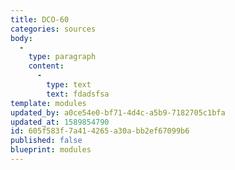 ```yaml
---
title: DCO-60
categories: sources
body:
  -
    type: paragraph
    content:
      -
        type: text
        text: fdadsfsa
template: modules
updated_by: a0ce54e0-bf71-4d4c-a5b9-7182705c1bfa
updated_at: 1589854790
id: 605f583f-7a41-4265-a30a-bb2ef67099b6
published: false
blueprint: modules
---
```

